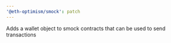 ```yaml
---
'@eth-optimism/smock': patch
---
```


Adds a wallet object to smock contracts that can be used to send transactions
